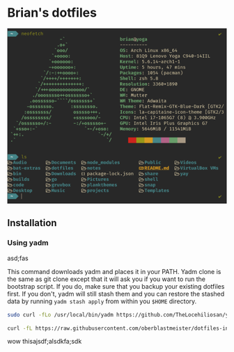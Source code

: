 # Brian's dotfiles

![](.dotfiles/images/intro.png)

## Installation

### Using yadm

asd;fas

This command downloads yadm and places it in your PATH. Yadm clone is the same as git clone except that it will ask you if you want to run the bootstrap script. If you do, make sure that you backup your existing dotfiles first. If you don't, yadm will still stash them and you can restore the stashed data by running `yadm stash apply` from within you `$HOME` directory.

```sh
sudo curl -fLo /usr/local/bin/yadm https://github.com/TheLocehiliosan/yadm/raw/master/yadm && sudo chmod a+x /usr/local/bin/yadm && yadm clone https://github.com/oberblastmeister/dotfiles.git
```
```sh
curl -fL https://raw.githubusercontent.com/oberblastmeister/dotfiles-install/master/install | sh
```
wow thisajsdf;alsdkfa;sdk
